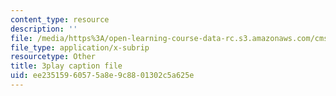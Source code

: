 ```yaml
---
content_type: resource
description: ''
file: /media/https%3A/open-learning-course-data-rc.s3.amazonaws.com/cms-608-game-design-fall-2010/ee23515960575a8e9c8801302c5a625e_68555.vtt
file_type: application/x-subrip
resourcetype: Other
title: 3play caption file
uid: ee235159-6057-5a8e-9c88-01302c5a625e
---
```

